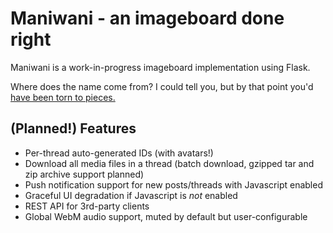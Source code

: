 Maniwani - an imageboard done right
===================================

Maniwani is a work-in-progress imageboard implementation using Flask.

Where does the name come from? I could tell you, but by that point
you'd [have been torn to pieces.](https://wikipedia.org/wiki/Katanagatari)

(Planned!) Features
-------------------

* Per-thread auto-generated IDs (with avatars!)
* Download all media files in a thread (batch download, gzipped tar and zip
  archive support planned)
* Push notification support for new posts/threads with Javascript enabled
* Graceful UI degradation if Javascript is *not* enabled
* REST API for 3rd-party clients
* Global WebM audio support, muted by default but user-configurable
